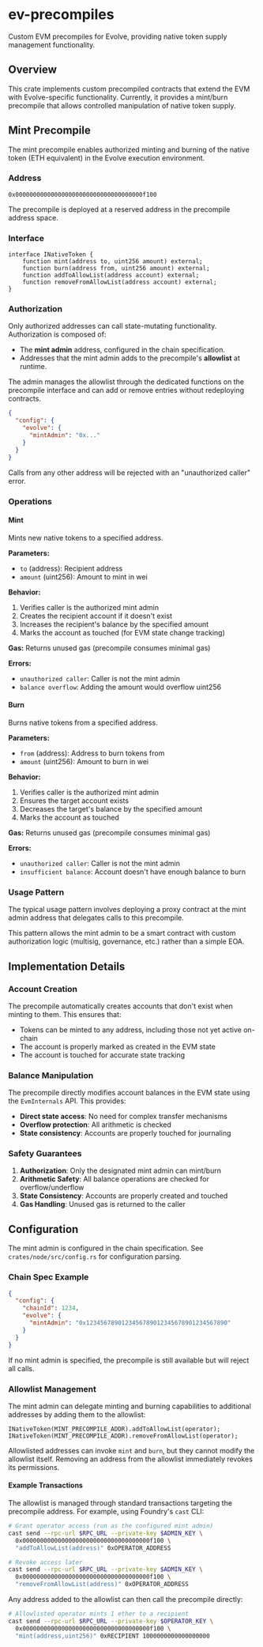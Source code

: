 # ev-precompiles

Custom EVM precompiles for Evolve, providing native token supply management functionality.

## Overview

This crate implements custom precompiled contracts that extend the EVM with Evolve-specific functionality. Currently, it provides a mint/burn precompile that allows controlled manipulation of native token supply.

## Mint Precompile

The mint precompile enables authorized minting and burning of the native token (ETH equivalent) in the Evolve execution environment.

### Address

```
0x000000000000000000000000000000000000f100
```

The precompile is deployed at a reserved address in the precompile address space.

### Interface

```solidity
interface INativeToken {
    function mint(address to, uint256 amount) external;
    function burn(address from, uint256 amount) external;
    function addToAllowList(address account) external;
    function removeFromAllowList(address account) external;
}
```

### Authorization

Only authorized addresses can call state-mutating functionality. Authorization is composed of:

- The **mint admin** address, configured in the chain specification.
- Addresses that the mint admin adds to the precompile's **allowlist** at runtime.

The admin manages the allowlist through the dedicated functions on the precompile interface and can add or remove entries without redeploying contracts.

```json
{
  "config": {
    "evolve": {
      "mintAdmin": "0x..."
    }
  }
}
```

Calls from any other address will be rejected with an "unauthorized caller" error.

### Operations

#### Mint

Mints new native tokens to a specified address.

**Parameters:**
- `to` (address): Recipient address
- `amount` (uint256): Amount to mint in wei

**Behavior:**
1. Verifies caller is the authorized mint admin
2. Creates the recipient account if it doesn't exist
3. Increases the recipient's balance by the specified amount
4. Marks the account as touched (for EVM state change tracking)

**Gas:** Returns unused gas (precompile consumes minimal gas)

**Errors:**
- `unauthorized caller`: Caller is not the mint admin
- `balance overflow`: Adding the amount would overflow uint256

#### Burn

Burns native tokens from a specified address.

**Parameters:**
- `from` (address): Address to burn tokens from
- `amount` (uint256): Amount to burn in wei

**Behavior:**
1. Verifies caller is the authorized mint admin
2. Ensures the target account exists
3. Decreases the target's balance by the specified amount
4. Marks the account as touched

**Gas:** Returns unused gas (precompile consumes minimal gas)

**Errors:**
- `unauthorized caller`: Caller is not the mint admin
- `insufficient balance`: Account doesn't have enough balance to burn

### Usage Pattern

The typical usage pattern involves deploying a proxy contract at the mint admin address that delegates calls to this precompile.

This pattern allows the mint admin to be a smart contract with custom authorization logic (multisig, governance, etc.) rather than a simple EOA.

## Implementation Details

### Account Creation

The precompile automatically creates accounts that don't exist when minting to them. This ensures that:
- Tokens can be minted to any address, including those not yet active on-chain
- The account is properly marked as created in the EVM state
- The account is touched for accurate state tracking

### Balance Manipulation

The precompile directly modifies account balances in the EVM state using the `EvmInternals` API. This provides:
- **Direct state access**: No need for complex transfer mechanisms
- **Overflow protection**: All arithmetic is checked
- **State consistency**: Accounts are properly touched for journaling

### Safety Guarantees

1. **Authorization**: Only the designated mint admin can mint/burn
2. **Arithmetic Safety**: All balance operations are checked for overflow/underflow
3. **State Consistency**: Accounts are properly created and touched
4. **Gas Handling**: Unused gas is returned to the caller

## Configuration

The mint admin is configured in the chain specification. See `crates/node/src/config.rs` for configuration parsing.

### Chain Spec Example

```json
{
  "config": {
    "chainId": 1234,
    "evolve": {
      "mintAdmin": "0x1234567890123456789012345678901234567890"
    }
  }
}
```

If no mint admin is specified, the precompile is still available but will reject all calls.

### Allowlist Management

The mint admin can delegate minting and burning capabilities to additional addresses by adding them to the allowlist:

```solidity
INativeToken(MINT_PRECOMPILE_ADDR).addToAllowList(operator);
INativeToken(MINT_PRECOMPILE_ADDR).removeFromAllowList(operator);
```

Allowlisted addresses can invoke `mint` and `burn`, but they cannot modify the allowlist itself. Removing an address from the allowlist immediately revokes its permissions.

#### Example Transactions

The allowlist is managed through standard transactions targeting the precompile address. For example, using Foundry's `cast` CLI:

```bash
# Grant operator access (run as the configured mint admin)
cast send --rpc-url $RPC_URL --private-key $ADMIN_KEY \
  0x000000000000000000000000000000000000f100 \
  "addToAllowList(address)" 0xOPERATOR_ADDRESS

# Revoke access later
cast send --rpc-url $RPC_URL --private-key $ADMIN_KEY \
  0x000000000000000000000000000000000000f100 \
  "removeFromAllowList(address)" 0xOPERATOR_ADDRESS
```

Any address added to the allowlist can then call the precompile directly:

```bash
# Allowlisted operator mints 1 ether to a recipient
cast send --rpc-url $RPC_URL --private-key $OPERATOR_KEY \
  0x000000000000000000000000000000000000f100 \
  "mint(address,uint256)" 0xRECIPIENT 1000000000000000000
```
